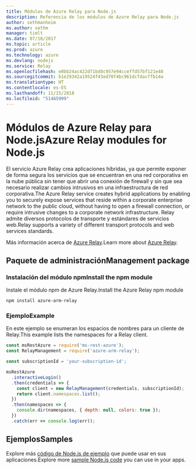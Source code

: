 ```yaml
---
title: Módulos de Azure Relay para Node.js
description: Referencia de los módulos de Azure Relay para Node.js
author: sethmanheim
ms.author: sethm
manager: timlt
ms.date: 07/18/2017
ms.topic: article
ms.prod: azure
ms.technology: azure
ms.devlang: nodejs
ms.service: Relay
ms.openlocfilehash: e0bb24ac422d71bd8c957e94cceffd57bf121e48
ms.sourcegitcommit: b1e29342a19524f43ed70f4bc961dcfdacffb14a
ms.translationtype: HT
ms.contentlocale: es-ES
ms.lasthandoff: 11/15/2018
ms.locfileid: "51465999"
---
```

# <a name="azure-relay-modules-for-nodejs"></a><span data-ttu-id="9bc89-103">Módulos de Azure Relay para Node.js</span><span class="sxs-lookup"><span data-stu-id="9bc89-103">Azure Relay modules for Node.js</span></span>

<span data-ttu-id="9bc89-104">El servicio Azure Relay crea aplicaciones híbridas, ya que permite exponer de forma segura los servicios que se encuentran en una red corporativa en la nube pública sin tener que abrir una conexión de firewall y sin que sea necesario realizar cambios intrusivos en una infraestructura de red corporativa.</span><span class="sxs-lookup"><span data-stu-id="9bc89-104">The Azure Relay service creates hybrid applications by enabling you to securely expose services that reside within a corporate enterprise network to the public cloud, without having to open a firewall connection, or require intrusive changes to a corporate network infrastructure.</span></span> <span data-ttu-id="9bc89-105">Relay admite diversos protocolos de transporte y estándares de servicios web.</span><span class="sxs-lookup"><span data-stu-id="9bc89-105">Relay supports a variety of different transport protocols and web services standards.</span></span>

<span data-ttu-id="9bc89-106">Más información acerca de [Azure Relay](https://docs.microsoft.com/azure/service-bus-relay/relay-what-is-it).</span><span class="sxs-lookup"><span data-stu-id="9bc89-106">Learn more about [Azure Relay](https://docs.microsoft.com/azure/service-bus-relay/relay-what-is-it).</span></span>

## <a name="management-package"></a><span data-ttu-id="9bc89-107">Paquete de administración</span><span class="sxs-lookup"><span data-stu-id="9bc89-107">Management package</span></span>

### <a name="install-the-npm-module"></a><span data-ttu-id="9bc89-108">Instalación del módulo npm</span><span class="sxs-lookup"><span data-stu-id="9bc89-108">Install the npm module</span></span>

<span data-ttu-id="9bc89-109">Instale el módulo npm de Azure Relay.</span><span class="sxs-lookup"><span data-stu-id="9bc89-109">Install the Azure Relay npm module</span></span>

```bash
npm install azure-arm-relay
```

### <a name="example"></a><span data-ttu-id="9bc89-110">Ejemplo</span><span class="sxs-lookup"><span data-stu-id="9bc89-110">Example</span></span>

<span data-ttu-id="9bc89-111">En este ejemplo se enumeran los espacios de nombres para un cliente de Relay.</span><span class="sxs-lookup"><span data-stu-id="9bc89-111">This example lists the namespaces for a Relay client.</span></span>

```javascript
const msRestAzure = require('ms-rest-azure');
const RelayManagement = require('azure-arm-relay');

const subscriptionId = 'your-subscription-id';

msRestAzure
  .interactiveLogin()
  .then(credentials => {
    const client = new RelayManagement(credentials, subscriptionId);
    return client.namespaces.list();
  })
  .then(namespaces => {
    console.dir(namespaces, { depth: null, colors: true });
  })
  .catch(err => console.log(err));
```

## <a name="samples"></a><span data-ttu-id="9bc89-112">Ejemplos</span><span class="sxs-lookup"><span data-stu-id="9bc89-112">Samples</span></span>

<span data-ttu-id="9bc89-113">Explore más [código de Node.js de ejemplo](https://azure.microsoft.com/resources/samples/?platform=nodejs) que puede usar en sus aplicaciones.</span><span class="sxs-lookup"><span data-stu-id="9bc89-113">Explore more [sample Node.js code](https://azure.microsoft.com/resources/samples/?platform=nodejs) you can use in your apps.</span></span>
